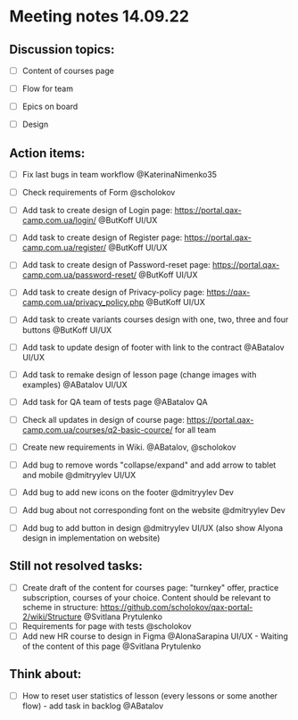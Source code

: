 # Meeting notes 14.09.22

## Discussion topics:  

- [ ] Content of courses page 
- [ ] Flow for team 
- [ ] Epics on board  
- [ ] Design 


## Action items:  

- [ ] Fix last bugs in team workflow @KaterinaNimenko35 
- [ ] Сheck requirements of Form @scholokov 
- [ ] Add task to create design of Login page: https://portal.qax-camp.com.ua/login/ @ButKoff UI/UX
- [ ] Add task to create design of Register page: https://portal.qax-camp.com.ua/register/ @ButKoff UI/UX
- [ ] Add task to create design of Password-reset page: https://portal.qax-camp.com.ua/password-reset/ @ButKoff UI/UX 
- [ ] Add task to create design of Privacy-policy page: https://qax-camp.com.ua/privacy_policy.php @ButKoff UI/UX 
- [ ] Add task to create variants courses design with one, two, three and four buttons @ButKoff UI/UX
- [ ] Add task to update design of footer with link to the contract @ABatalov UI/UX
- [ ] Add task to remake design of lesson page (change images with examples) @ABatalov UI/UX 
- [ ] Add task for QA team of tests page @ABatalov QA  
- [ ] Check all updates in design of course page: https://portal.qax-camp.com.ua/courses/q2-basic-cource/ for all team 
- [ ] Create new requirements in Wiki. @ABatalov, @scholokov 
- [ ] Add bug to remove words "collapse/expand" and add arrow to tablet and mobile @dmitryylev UI/UX 
- [ ] Add bug to add new icons on the footer @dmitryylev Dev
- [ ] Add bug about not corresponding font on the website @dmitryylev Dev 
- [ ] Add bug to add button in design @dmitryylev UI/UX (also show Alyona design in implementation on website)  


## Still not resolved tasks: 

- [ ] Create draft of the content for courses page:  "turnkey" offer, practice subscription, courses of your choice. Content should be relevant to scheme in structure: https://github.com/scholokov/qax-portal-2/wiki/Structure  @Svitlana Prytulenko
- [ ] Requirements for page with tests @scholokov 
- [ ] Add new HR course to design in Figma @AlonaSarapina UI/UX - Waiting of the content of this page @Svitlana Prytulenko  

## Think about: 

- [ ] How to reset user statistics of lesson (every lessons or some another flow) - add task in backlog @ABatalov
